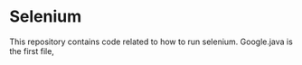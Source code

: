 # Selenium
This repository contains code related to how to run selenium.
Google.java is the first file,

